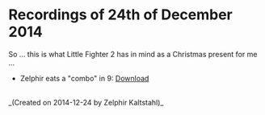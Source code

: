# Recordings of 24th of December 2014

So ... this is what Little Fighter 2 has in mind as a Christmas present for me ...

* Zelphir eats a "combo" in 9: [Download](https://app.box.com/s/9qqkgvvi4g6ntpm496ej)

<br>
_(Created on 2014-12-24 by Zelphir Kaltstahl)_
